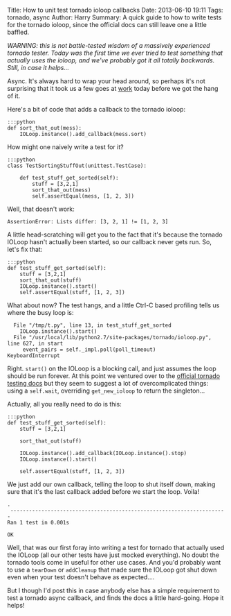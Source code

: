 Title: How to unit test tornado ioloop callbacks
Date: 2013-06-10 19:11
Tags: tornado, async
Author: Harry
Summary: A quick guide to how to write tests for the tornado ioloop, since the official docs can still leave one a little baffled.

*WARNING: this is not battle-tested wisdom of a massively experienced tornado
tester. Today was the first time we ever tried to test something that actually
uses the ioloop, and we've probably got it all totally backwards.  Still, in
case it helps...*

Async. It's always hard to wrap your head around, so perhaps it's not
surprising that it took us a few goes at [work](http://www.pythonanywhere.com)
today before we got the hang of it.

Here's a bit of code that adds a callback to the tornado ioloop:

    :::python
    def sort_that_out(mess):
        IOLoop.instance().add_callback(mess.sort)


How might one naively write a test for it?

    :::python
    class TestSortingStuffOut(unittest.TestCase):

        def test_stuff_get_sorted(self):
            stuff = [3,2,1]
            sort_that_out(mess)
            self.assertEqual(mess, [1, 2, 3])

Well, that doesn't work: 

    AssertionError: Lists differ: [3, 2, 1] != [1, 2, 3] 

A little head-scratching will get you to the fact that it's because the tornado
IOLoop hasn't actually been started, so our callback never gets run.  So, let's fix that:


    :::python
    def test_stuff_get_sorted(self):
        stuff = [3,2,1]
        sort_that_out(stuff)
        IOLoop.instance().start()
        self.assertEqual(stuff, [1, 2, 3])

What about now?  The test hangs, and a little Ctrl-C based profiling tells us where the
busy loop is:


```
  File "/tmp/t.py", line 13, in test_stuff_get_sorted     
    IOLoop.instance().start()
  File "/usr/local/lib/python2.7/site-packages/tornado/ioloop.py", line 627, in start
     event_pairs = self._impl.poll(poll_timeout) 
KeyboardInterrupt 
```

Right.  `start()` on the IOLoop is a blocking call, and just assumes the loop should 
be run forever.  At this point we ventured over to the [official tornado
testing docs](http://www.tornadoweb.org/en/stable/testing.html) but they seem
to suggest a lot of overcomplicated things: using a `self.wait`, overriding
`get_new_ioloop` to return the singleton...

Actually, all you really need to do is this:

    :::python
    def test_stuff_get_sorted(self):
        stuff = [3,2,1]

        sort_that_out(stuff)

        IOLoop.instance().add_callback(IOLoop.instance().stop)
        IOLoop.instance().start()

        self.assertEqual(stuff, [1, 2, 3])

We just add our own callback, telling the loop to shut itself down, making sure
that it's the last callback added before we start the loop.  Voila!

```
.
 ---------------------------------------------------------------------- 
Ran 1 test in 0.001s

OK 
```


Well, that was our first foray into writing a test for tornado that actually used the IOLoop 
(all our other tests have just mocked everything).  No doubt the tornado tools come in useful
for other use cases.  And you'd probably want to use a `tearDown` or `addCleanup` that made 
sure the IOLoop got shut down even when your test doesn't behave as expected....

But I though I'd post this in case anybody else has a simple requirement to
test a tornado async callback, and finds the docs a little hard-going. Hope it helps!


